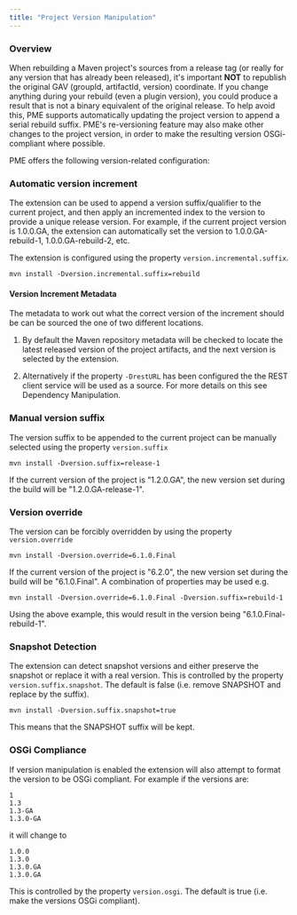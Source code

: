 ```yaml
---
title: "Project Version Manipulation"
---
```


### Overview

When rebuilding a Maven project's sources from a release tag (or really for any version that has already been released), it's important **NOT** to republish the original GAV (groupId, artifactId, version) coordinate. If you change anything during your rebuild (even a plugin version), you could produce a result that is not a binary equivalent of the original release. To help avoid this, PME supports automatically updating the project version to append a serial rebuild suffix. PME's re-versioning feature may also make other changes to the project version, in order to make the resulting version OSGi-compliant where possible.

PME offers the following version-related configuration:

### Automatic version increment

The extension can be used to append a version suffix/qualifier to the current project, and then apply an incremented index to the version to provide a unique release version.  For example, if the current project version is 1.0.0.GA, the extension can automatically set the version to 1.0.0.GA-rebuild-1, 1.0.0.GA-rebuild-2, etc.

The extension is configured using the property `version.incremental.suffix`.

    mvn install -Dversion.incremental.suffix=rebuild

#### Version Increment Metadata

The metadata to work out what the correct version of the increment should be can be sourced the one of two different locations.

1. By default the Maven repository metadata will be checked to locate the latest released version of the project artifacts, and the next version is selected by the extension.

2. Alternatively if the property `-DrestURL` has been configured the the REST client service will be used as a source. For more details on this see Dependency Manipulation.

### Manual version suffix

The version suffix to be appended to the current project can be manually selected using the property `version.suffix`

    mvn install -Dversion.suffix=release-1

If the current version of the project is "1.2.0.GA", the new version set during the build will be "1.2.0.GA-release-1".

### Version override

The version can be forcibly overridden by using the property `version.override`

    mvn install -Dversion.override=6.1.0.Final

If the current version of the project is "6.2.0", the new version set during the build will be "6.1.0.Final". A combination of properties may be used e.g.

    mvn install -Dversion.override=6.1.0.Final -Dversion.suffix=rebuild-1

Using the above example, this would result in the version being "6.1.0.Final-rebuild-1".

### Snapshot Detection

The extension can detect snapshot versions and either preserve the snapshot or replace it with a real version. This is controlled by the property `version.suffix.snapshot`. The default is false (i.e. remove SNAPSHOT and replace by the suffix).

    mvn install -Dversion.suffix.snapshot=true

This means that the SNAPSHOT suffix will be kept.

### OSGi Compliance

If version manipulation is enabled the extension will also attempt to format the version to be OSGi compliant. For example if the versions are:

    1
    1.3
    1.3-GA
    1.3.0-GA

it will change to

    1.0.0
    1.3.0
    1.3.0.GA
    1.3.0.GA

This is controlled by the property `version.osgi`. The default is true (i.e. make the versions OSGi compliant).
